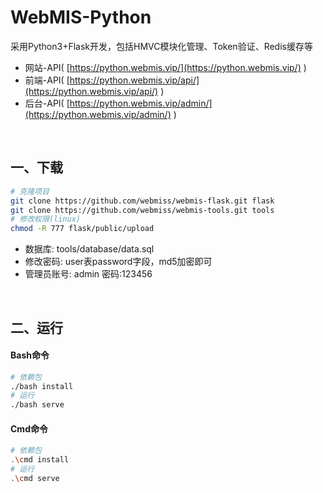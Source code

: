 # WebMIS-Python
采用Python3+Flask开发，包括HMVC模块化管理、Token验证、Redis缓存等
- 网站-API( [https://python.webmis.vip/](https://python.webmis.vip/) )
- 前端-API( [https://python.webmis.vip/api/](https://python.webmis.vip/api/) )
- 后台-API( [https://python.webmis.vip/admin/](https://python.webmis.vip/admin/) )

<br/>

## 一、下载
```bash
# 克隆项目
git clone https://github.com/webmiss/webmis-flask.git flask
git clone https://github.com/webmiss/webmis-tools.git tools
# 修改权限(linux)
chmod -R 777 flask/public/upload
```
- 数据库: tools/database/data.sql
- 修改密码: user表password字段，md5加密即可
- 管理员账号: admin 密码:123456

<br/>

## 二、运行
#### Bash命令
```bash
# 依赖包
./bash install
# 运行
./bash serve
```

#### Cmd命令
```bash
# 依赖包
.\cmd install
# 运行
.\cmd serve
```

<br/><br/>